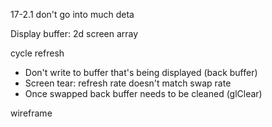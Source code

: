 17-2.1 don't go into much deta

Display buffer: 2d screen array

cycle refresh
- Don't write to buffer that's being displayed (back buffer)
- Screen tear: refresh rate doesn't match swap rate
- Once swapped back buffer needs to be cleaned (glClear)

wireframe